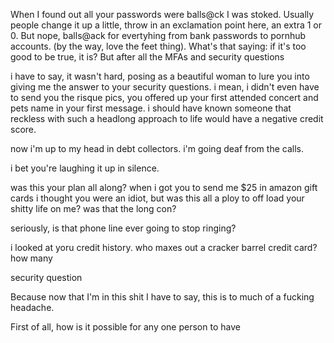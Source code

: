 When I found out all your passwords were balls@ck I was stoked. Usually people change it up a little, throw in an exclamation point here, an extra 1 or 0. But nope, balls@ack for evertyhing from bank passwords to pornhub accounts. (by the way, love the feet thing). What's that saying: if it's too good to be true, it is? But after all the MFAs and security questions

i have to say, it wasn't hard, posing as a beautiful woman to lure you into giving me the answer to your security questions. i mean, i didn't even have to send you the risque pics, you offered up your first attended concert and pets name in your first message. i should have known someone that reckless with such a headlong approach to life would have a negative credit score. 

now i'm up to my head in debt collectors. i'm going deaf from the calls. 

i bet you're laughing it up in silence. 

was this your plan all along? when i got you to send me $25 in amazon gift cards i thought you were an idiot, but was this all a ploy to off load your shitty life on me? was that the long con? 

seriously, is that phone line ever going to stop ringing?

i looked at yoru credit history. who maxes out a cracker barrel credit card? how many 

security question 

Because now that I'm in this shit I have to say, this is to much of a fucking headache. 



First of all, how is it possible for any one person to have 